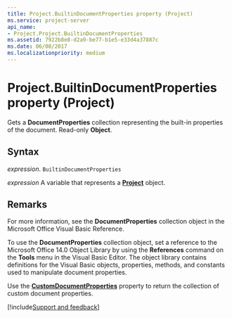 ```yaml
---
title: Project.BuiltinDocumentProperties property (Project)
ms.service: project-server
api_name:
- Project.Project.BuiltinDocumentProperties
ms.assetid: 7922b8e8-d2a9-be77-b1e5-e33d4a37887c
ms.date: 06/08/2017
ms.localizationpriority: medium
---
```



# Project.BuiltinDocumentProperties property (Project)

Gets a **DocumentProperties** collection representing the built-in properties of the document. Read-only **Object**.


## Syntax

_expression_. `BuiltinDocumentProperties`

_expression_ A variable that represents a **[Project](project.project.md)** object.


## Remarks

For more information, see the **DocumentProperties** collection object in the Microsoft Office Visual Basic Reference.

To use the **DocumentProperties** collection object, set a reference to the Microsoft Office 14.0 Object Library by using the **References** command on the **Tools** menu in the Visual Basic Editor. The object library contains definitions for the Visual Basic objects, properties, methods, and constants used to manipulate document properties.

Use the **[CustomDocumentProperties](Project.Project.CustomDocumentProperties.md)** property to return the collection of custom document properties.

[!include[Support and feedback](~/includes/feedback-boilerplate.md)]